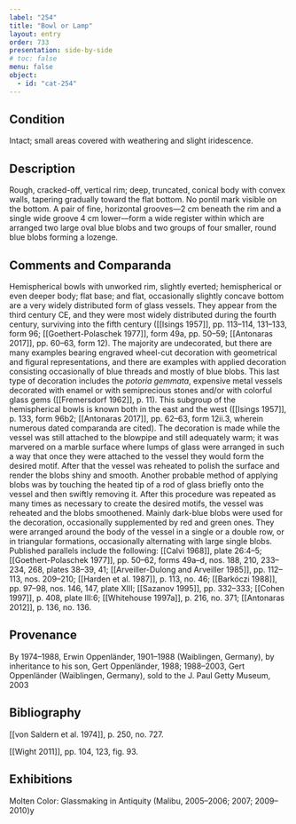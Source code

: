```yaml
---
label: "254"
title: "Bowl or Lamp"
layout: entry
order: 733
presentation: side-by-side
# toc: false
menu: false
object:
  - id: "cat-254"
---
```


## Condition

Intact; small areas covered with weathering and slight iridescence.

## Description

Rough, cracked-off, vertical rim; deep, truncated, conical body with convex walls, tapering gradually toward the flat bottom. No pontil mark visible on the bottom. A pair of fine, horizontal grooves—2 cm beneath the rim and a single wide groove 4 cm lower—form a wide register within which are arranged two large oval blue blobs and two groups of four smaller, round blue blobs forming a lozenge.

## Comments and Comparanda

Hemispherical bowls with unworked rim, slightly everted; hemispherical or even deeper body; flat base; and flat, occasionally slightly concave bottom are a very widely distributed form of glass vessels. They appear from the third century CE, and they were most widely distributed during the fourth century, surviving into the fifth century ([[Isings 1957]], pp. 113–114, 131–133, form 96; [[Goethert-Polaschek 1977]], form 49a, pp. 50–59; [[Antonaras 2017]], pp. 60–63, form 12). The majority are undecorated, but there are many examples bearing engraved wheel-cut decoration with geometrical and figural representations, and there are examples with applied decoration consisting occasionally of blue threads and mostly of blue blobs. This last type of decoration includes the *potoria gemmata*, expensive metal vessels decorated with enamel or with semiprecious stones and/or with colorful glass gems ([[Fremersdorf 1962]], p. 11). This subgroup of the hemispherical bowls is known both in the east and the west ([[Isings 1957]], p. 133, form 96b2; [[Antonaras 2017]], pp. 62–63, form 12ii.3, wherein numerous dated comparanda are cited). The decoration is made while the vessel was still attached to the blowpipe and still adequately warm; it was marvered on a marble surface where lumps of glass were arranged in such a way that once they were attached to the vessel they would form the desired motif. After that the vessel was reheated to polish the surface and render the blobs shiny and smooth. Another probable method of applying blobs was by touching the heated tip of a rod of glass briefly onto the vessel and then swiftly removing it. After this procedure was repeated as many times as necessary to create the desired motifs, the vessel was reheated and the blobs smoothened. Mainly dark-blue blobs were used for the decoration, occasionally supplemented by red and green ones. They were arranged around the body of the vessel in a single or a double row, or in triangular formations, occasionally alternating with large single blobs. Published parallels include the following: [[Calvi 1968]], plate 26:4–5; [[Goethert-Polaschek 1977]], pp. 50–62, forms 49a–d, nos. 188, 210, 233–234, 268, plates 38–39, 41; [[Arveiller-Dulong and Arveiller 1985]], pp. 112–113, nos. 209–210; [[Harden et al. 1987]], p. 113, no. 46; [[Barkóczi 1988]], pp. 97–98, nos. 146, 147, plate XIII; [[Sazanov 1995]], pp. 332–333; [[Cohen 1997]], p. 408, plate III:6; [[Whitehouse 1997a]], p. 216, no. 371; [[Antonaras 2012]], p. 136, no. 136.

## Provenance

By 1974–1988, Erwin Oppenländer, 1901–1988 (Waiblingen, Germany), by inheritance to his son, Gert Oppenländer, 1988; 1988–2003, Gert Oppenländer (Waiblingen, Germany), sold to the J. Paul Getty Museum, 2003

## Bibliography

[[von Saldern et al. 1974]], p. 250, no. 727.

[[Wight 2011]], pp. 104, 123, fig. 93.

## Exhibitions

Molten Color: Glassmaking in Antiquity (Malibu, 2005–2006; 2007; 2009–2010)y